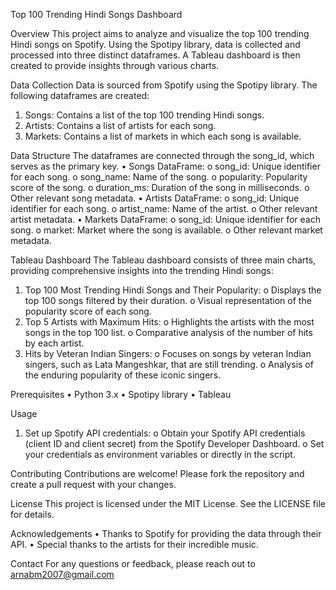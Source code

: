 Top 100 Trending Hindi Songs Dashboard

Overview
This project aims to analyze and visualize the top 100 trending Hindi songs on Spotify. Using the Spotipy library, data is collected and processed into three distinct dataframes. A Tableau dashboard is then created to provide insights through various charts.

Data Collection
Data is sourced from Spotify using the Spotipy library. The following dataframes are created:
1.	Songs: Contains a list of the top 100 trending Hindi songs.
2.	Artists: Contains a list of artists for each song.
3.	Markets: Contains a list of markets in which each song is available.

Data Structure
The dataframes are connected through the song_id, which serves as the primary key.
•	Songs DataFrame:
o	song_id: Unique identifier for each song.
o	song_name: Name of the song.
o	popularity: Popularity score of the song.
o	duration_ms: Duration of the song in milliseconds.
o	Other relevant song metadata.
•	Artists DataFrame:
o	song_id: Unique identifier for each song.
o	artist_name: Name of the artist.
o	Other relevant artist metadata.
•	Markets DataFrame:
o	song_id: Unique identifier for each song.
o	market: Market where the song is available.
o	Other relevant market metadata.

Tableau Dashboard
The Tableau dashboard consists of three main charts, providing comprehensive insights into the trending Hindi songs:
1.	Top 100 Most Trending Hindi Songs and Their Popularity:
o	Displays the top 100 songs filtered by their duration.
o	Visual representation of the popularity score of each song.
2.	Top 5 Artists with Maximum Hits:
o	Highlights the artists with the most songs in the top 100 list.
o	Comparative analysis of the number of hits by each artist.
3.	Hits by Veteran Indian Singers:
o	Focuses on songs by veteran Indian singers, such as Lata Mangeshkar, that are still trending.
o	Analysis of the enduring popularity of these iconic singers.

Prerequisites
•	Python 3.x
•	Spotipy library
•	Tableau

Usage
1.	Set up Spotify API credentials:
o	Obtain your Spotify API credentials (client ID and client secret) from the Spotify Developer Dashboard.
o	Set your credentials as environment variables or directly in the script.

Contributing
Contributions are welcome! Please fork the repository and create a pull request with your changes.

License
This project is licensed under the MIT License. See the LICENSE file for details.

Acknowledgements
•	Thanks to Spotify for providing the data through their API.
•	Special thanks to the artists for their incredible music.

Contact
For any questions or feedback, please reach out to arnabm2007@gmail.com
